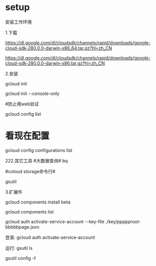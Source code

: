 # setup
安装工作环境


1.下载

https://dl.google.com/dl/cloudsdk/channels/rapid/downloads/google-cloud-sdk-280.0.0-darwin-x86_64.tar.gz?hl=zh_CN




https://dl.google.com/dl/cloudsdk/channels/rapid/downloads/google-cloud-sdk-280.0.0-darwin-x86.tar.gz?hl=zh_CN



2.安装

gcloud init

gcloud init --console-only

#防止用web验证

gcloud config list

# 看现在配置

gcloud config configurations list



222.其它工具
#大数据查询#
bq  

#coloud storage命令行#

gsutil    



3.扩展件

gcloud components install beta



gcloud components list



gcloud auth activate-service-account --key-file ./key/ppppproot-bbbbbpage.json



登录:  gcloud auth activate-service-account

运行:
 gsutil ls



gsutil config -f
